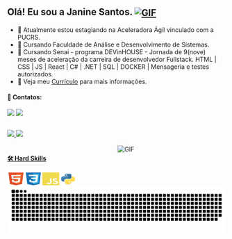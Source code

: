 ## Olá! Eu sou a Janine Santos. <a href="https://www.imagensanimadas.com/cat-computadores-56.htm?page=1"><img align="center" alt="GIF" src="https://www.imagensanimadas.com/data/media/56/computador-imagem-animada-0111.gif" border="0" alt="computador-imagem-animada-0111" width="150px"/></a> 


<!--
**janinelps/janinelps** is a ✨ _special_ ✨ repository because its `README.md` (this file) appears on your GitHub profile.
--> 

- 🥇 Atualmente estou estagiando na Aceleradora Ágil vinculado com a PUCRS.
- 🌱 Cursando Faculdade de Análise e Desenvolvimento de Sistemas.
- 👯 Cursando Senai - programa DEVinHOUSE - Jornada de 9(nove) meses de aceleração da carreira de desenvolvedor Fullstack. HTML | CSS | JS | React | C# | .NET | SQL | DOCKER | Mensageria e testes autorizados.
- 📝 Veja meu <a href="https://drive.google.com/file/d/1i5ucfjeflMaugozAWqSUYHvQXN8Dl2WZ/view?usp=sharing" target="_blank">Currículo</a> para mais informações.

<h4>🤝 Contatos:</h4>
  <a href="https://www.linkedin.com/in/janineluiz/" target="_blank"><img src="https://img.shields.io/badge/-LinkedIn-%230077B5?style=for-the-badge&logo=linkedin&logoColor=white" target="_blank"></a> 

 <a href="mailto:janinelpss@gmail.com">
  <img src="https://img.shields.io/badge/Janinelpss@gmail.com-D14836?style=for-the-badge&logo=gmail&logoColor=white" /> 
</a>   

##

 <div>
  <a href="https://github.com/janinelps">

  <img height="180em" src="https://github-readme-stats.vercel.app/api?username=janinelps&show_icons=true&theme=vision-friendly-dark&include_all_commits=true&count_private=true"/>

  <img height="180em" src="https://github-readme-stats.vercel.app/api/top-langs/?username=janinelps&layout=compact&langs_count=7&theme=vision-friendly-dark"/>

</div>

<div style="display: inline_block"><br>
 
 <img align="right" alt="GIF" src="https://octocat-generator-assets.githubusercontent.com/my-octocat-1629297410627.png" width="250px" />
 
 <h4>🛠 Hard Skills</h4>
 
  <img align="left" alt="Janine-HTML" height="30" width="40" src="https://raw.githubusercontent.com/devicons/devicon/master/icons/html5/html5-original.svg">

  <img align="left" alt="Janine-CSS" height="30" width="40" src="https://raw.githubusercontent.com/devicons/devicon/master/icons/css3/css3-original.svg">

 <img align="left" alt="Janine-Js" height="30" width="40" src="https://raw.githubusercontent.com/devicons/devicon/master/icons/javascript/javascript-plain.svg">
  
  <img align="left" alt="Janine-Python" height="30" width="40" src="https://raw.githubusercontent.com/devicons/devicon/master/icons/python/python-original.svg">
 
</div>

  ##

<div>                     
 
  ![Snake animation](https://github.com/janinelps/janinelps/blob/output/github-contribution-grid-snake.svg)

</div>
